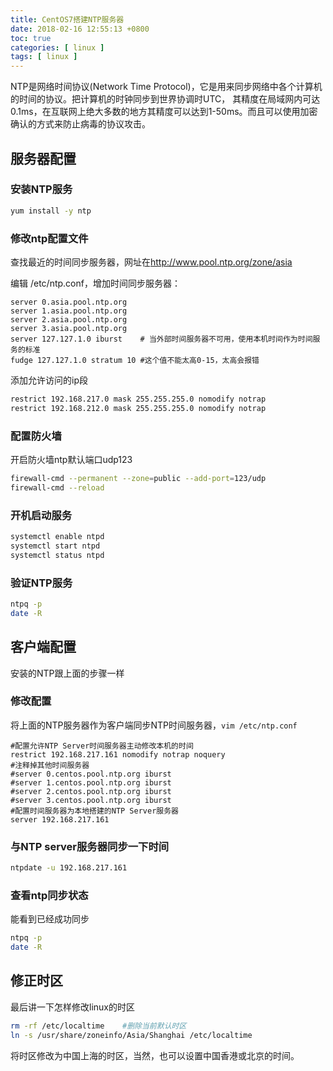 ```yaml
---
title: CentOS7搭建NTP服务器
date: 2018-02-16 12:55:13 +0800
toc: true
categories: [ linux ]
tags: [ linux ]
---
```


NTP是网络时间协议(Network Time Protocol)，它是用来同步网络中各个计算机的时间的协议。把计算机的时钟同步到世界协调时UTC，
其精度在局域网内可达0.1ms，在互联网上绝大多数的地方其精度可以达到1-50ms。而且可以使用加密确认的方式来防止病毒的协议攻击。
<!-- more -->

## 服务器配置

### 安装NTP服务

```bash
yum install -y ntp
```

### 修改ntp配置文件

查找最近的时间同步服务器，网址在<http://www.pool.ntp.org/zone/asia>

编辑 /etc/ntp.conf，增加时间同步服务器：

```
server 0.asia.pool.ntp.org
server 1.asia.pool.ntp.org
server 2.asia.pool.ntp.org
server 3.asia.pool.ntp.org
server 127.127.1.0 iburst    # 当外部时间服务器不可用，使用本机时间作为时间服务的标准
fudge 127.127.1.0 stratum 10 #这个值不能太高0-15，太高会报错
```

添加允许访问的ip段

```bash
restrict 192.168.217.0 mask 255.255.255.0 nomodify notrap
restrict 192.168.212.0 mask 255.255.255.0 nomodify notrap
```

### 配置防火墙

开启防火墙ntp默认端口udp123

```bash
firewall-cmd --permanent --zone=public --add-port=123/udp
firewall-cmd --reload
```

### 开机启动服务

```bash
systemctl enable ntpd
systemctl start ntpd
systemctl status ntpd
```

### 验证NTP服务

```bash
ntpq -p
date -R
```

## 客户端配置

安装的NTP跟上面的步骤一样

### 修改配置

将上面的NTP服务器作为客户端同步NTP时间服务器，`vim /etc/ntp.conf`

```
#配置允许NTP Server时间服务器主动修改本机的时间
restrict 192.168.217.161 nomodify notrap noquery
#注释掉其他时间服务器
#server 0.centos.pool.ntp.org iburst
#server 1.centos.pool.ntp.org iburst
#server 2.centos.pool.ntp.org iburst
#server 3.centos.pool.ntp.org iburst
#配置时间服务器为本地搭建的NTP Server服务器
server 192.168.217.161
```

### 与NTP server服务器同步一下时间

```bash
ntpdate -u 192.168.217.161
```

### 查看ntp同步状态

能看到已经成功同步

```bash
ntpq -p
date -R
```

## 修正时区

最后讲一下怎样修改linux的时区

```bash
rm -rf /etc/localtime    #删除当前默认时区
ln -s /usr/share/zoneinfo/Asia/Shanghai /etc/localtime 
```

将时区修改为中国上海的时区，当然，也可以设置中国香港或北京的时间。
